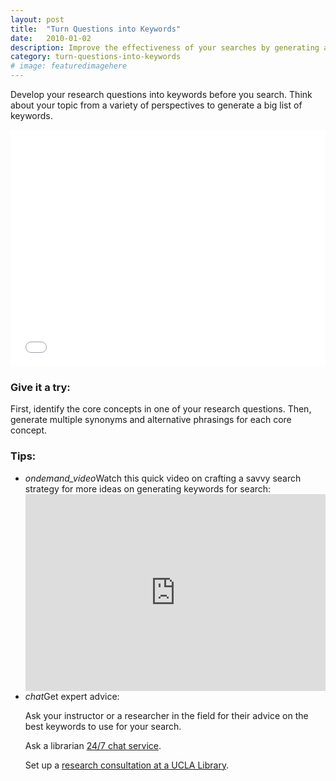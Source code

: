 ```yaml
---
layout: post
title:  "Turn Questions into Keywords"
date:   2010-01-02
description: Improve the effectiveness of your searches by generating a variety of keywords.
category: turn-questions-into-keywords
# image: featuredimagehere
---
```


<p class="intro">Develop your research questions into keywords before you search. Think about your topic from a variety of perspectives to generate a big list of keywords.</p>

<!--
<img class="responsive-img materialboxed" src="{{ '/assets/img/content/how-safe-is-recycled-water.png' | prepend: site.baseurl }}" alt="Multiple keywords can be generated from the research question - How safe is recycled water to drink?" data-caption="Multiple keywords can be generated from the research question - How safe is recycled water to drink?"> -->

<iframe src="{{ '/embeds/turn-questions-into-keywords/' | prepend: site.baseurl }}" frameborder="0" width="100%" height="379px"></iframe>



### Give it a try:

<p class="flow-text">First, identify the core concepts in one of your research questions. Then, generate multiple synonyms and alternative phrasings for each core concept.</p>

### Tips:

<ul class="collapsible" data-collapsible="expandable">
    <li>
      <div class="collapsible-header"><i class="material-icons">ondemand_video</i>Watch this quick video on crafting a savvy search strategy for more ideas on generating keywords for search:</div>
      <div class="collapsible-body"><iframe width="100%" height="315" src="https://www.youtube.com/embed/bgnGGK_21sE?list=PLV8eqWoGXke5D5bmwscUhow1RJKWZmMRZ" frameborder="0" allowfullscreen></iframe></div>
    </li>
    <li>
      <div class="collapsible-header"><i class="material-icons">chat</i>Get expert advice:</div>
      <div class="collapsible-body">
          <p>Ask your instructor or a researcher in the field for their advice on the best keywords to use for your search.</p>
          <p>Ask a librarian <a href="http://library.ucla.edu/questions" target="_blank">24/7 chat service</a>.</p>
          <p>Set up a <a href="http://library.ucla.edu/questions" target="_blank">research consultation at a UCLA Library</a>.</p>
      </div>
    </li>
  </ul>

